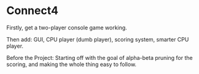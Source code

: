 # Connect4
Firstly, get a two-player console game working.

Then add: GUI, CPU player (dumb player), scoring system, smarter CPU player.

Before the Project:
Starting off with the goal of alpha-beta pruning for the scoring, and making the whole thing easy to follow.
